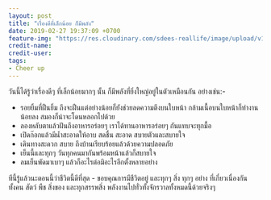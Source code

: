 ```yaml
---
layout: post
title: "เรื่องดีที่เล็กน้อย ก็มีพลัง"
date: 2019-02-27 19:37:09 +0700
feature-img: "https://res.cloudinary.com/sdees-reallife/image/upload/v1551280407/IMG_7234.jpg"
credit-name:
credit-user:
tags:
- Cheer up
---
```

วันนี้ได้รู้ว่าเรื่องดีๆ ที่เล็กน้อยมากๆ นั้น ก็มีพลังที่ยิ่งใหญ่อยู่ในตัวเหมือนกัน อย่างเช่น:-

- รอยยิ้มที่ฝืนยิ้ม ถึงจะฝืนแต่อย่างน้อยก็ยังช่วยลดความตึงบนใบหน้า กล้ามเนื้อบนใบหน้าก็ทำงานน้อยลง สมองก็น่าจะโดนหลอกไปด้วย
- ลองหลับตาแล้วฝันถึงอาหารอร่อยๆ เราได้ทานอาหารอร่อยๆ กันแทบจะทุกมื้อ
- เปิดก๊อกแล้วมีน้ำสะอาดให้อาบ สดชื่น สะอาด สบายตัวและสบายใจ
- เดินทางสะดวก สบาย ถึงบ้านเรียบร้อยแล้วด้วยความปลอดภัย
- เย็นนี้และทุกๆ วันทุกคนมากันพร้อมหน้าแล้วก็สบายใจ
- ลมเย็นพัดมาเบาๆ แล้วก็อะไรต่อมิอะไรอีกตั้งหลายอย่าง

ทีนี้รู้แล้วนะตอนนี้ว่าชีวิตนี้ดีที่สุด - ขอบคุณการมีชีวิตอยู่ และทุกๆ สิ่ง ทุกๆ อย่าง ที่เกี่ยวเนื่องกัน ทั้งคน สัตว์ พืช สิ่งของ และทุกสรรพสิ่ง พลังงานไปทั่วทั้งจักรวาลทั้งหมดนี้ด้วยจริงๆ

